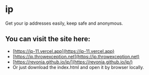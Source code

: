 # ip
Get your ip addresses easily, keep safe and anonymous.

## You can visit the site here:
- [https://ip-11.vercel.app](https://ip-11.vercel.app)
- [https://ip.throwexception.net](https://ip.throwexception.net)
- [https://revonia.github.io/ip/](https://revonia.github.io/ip/)
- Or just download the index.html and open it by browser locally.
